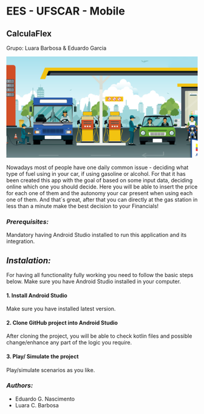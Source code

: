# EES - UFSCAR - Mobile
## CalculaFlex
Grupo: Luara Barbosa &amp; Eduardo Garcia

![image](https://github.com/egnascimento/CalculaFlex/blob/master/Banner/CalculaFlex_BannerPrincipal.PNG)

Nowadays most of people have one daily common issue - deciding what type of fuel using in your car, if using gasoline or alcohol.
For that it has been created this app with the goal of based on some input data, deciding online which one you should decide.
Here you will be able to insert the price for each one of them and the autonomy your car present when using each one of them.
And that´s great, after that you can directly at the gas station in less than a minute make the best decision to your Financials! 


### *Prerequisites:*
Mandatory having Android Studio installed to run this application and its integration.

## *Instalation:*

For having all functionality fully working you need to follow the basic steps below. Make sure you have Android Studio installed in your computer.

#### 1. Install Android Studio 
Make sure you have installed latest version.

#### 2. Clone GitHub project into Android Studio
After cloning the project, you will be able to check kotlin files and possible change/enhance any part of the logic you require.

#### 3. Play/ Simulate the project
Play/simulate scenarios as you like.

### *Authors:*
* Eduardo G. Nascimento
* Luara C. Barbosa
